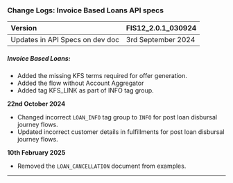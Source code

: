 ### Change Logs:  Invoice Based Loans API specs

| Version                         | FIS12_2.0.1_030924 |
| :------------------------------ | :----------------- |
| Updates in API Specs on dev doc | 3rd September 2024 |

##### Invoice Based Loans:

- Added the missing KFS terms required for offer generation.
- Added the flow without Account Aggregator
- Added tag KFS_LINK as part of INFO tag group.

****22nd October 2024****

- Changed incorrect `LOAN_INFO` tag group to `INFO` for post loan disbursal journey flows.
- Updated incorrect customer details in fulfillments for post loan disbursal journey flows.

****10th February 2025****

- Removed the `LOAN_CANCELLATION` document from examples.

---
